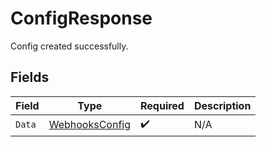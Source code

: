 # ConfigResponse

Config created successfully.


## Fields

| Field                                                   | Type                                                    | Required                                                | Description                                             |
| ------------------------------------------------------- | ------------------------------------------------------- | ------------------------------------------------------- | ------------------------------------------------------- |
| `Data`                                                  | [WebhooksConfig](../../models/shared/webhooksconfig.md) | :heavy_check_mark:                                      | N/A                                                     |